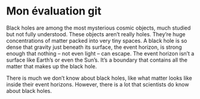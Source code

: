 # Mon évaluation git

Black holes are among the most mysterious cosmic objects, much studied but not fully understood. These objects aren’t really holes. They’re huge concentrations of matter packed into very tiny spaces. A black hole is so dense that gravity just beneath its surface, the event horizon, is strong enough that nothing – not even light – can escape. The event horizon isn’t a surface like Earth’s or even the Sun’s. It’s a boundary that contains all the matter that makes up the black hole.

There is much we don’t know about black holes, like what matter looks like inside their event horizons. However, there is a lot that scientists do know about black holes.
